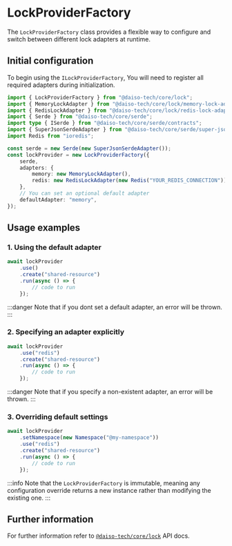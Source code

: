 # LockProviderFactory

The `LockProviderFactory` class provides a flexible way to configure and switch between different lock adapters at runtime.

## Initial configuration

To begin using the `ILockProviderFactory`, You will need to register all required adapters during initialization.

```ts
import { LockProviderFactory } from "@daiso-tech/core/lock";
import { MemoryLockAdapter } from "@daiso-tech/core/lock/memory-lock-adapter";
import { RedisLockAdapter } from "@daiso-tech/core/lock/redis-lock-adapter";
import { Serde } from "@daiso-tech/core/serde";
import type { ISerde } from "@daiso-tech/core/serde/contracts";
import { SuperJsonSerdeAdapter } from "@daiso-tech/core/serde/super-json-serde-adapter";
import Redis from "ioredis";

const serde = new Serde(new SuperJsonSerdeAdapter());
const lockProvider = new LockProviderFactory({
    serde,
    adapters: {
        memory: new MemoryLockAdapter(),
        redis: new RedisLockAdapter(new Redis("YOUR_REDIS_CONNECTION")),
    },
    // You can set an optional default adapter
    defaultAdapter: "memory",
});
```

## Usage examples

### 1. Using the default adapter

```ts
await lockProvider
    .use()
    .create("shared-resource")
    .run(async () => {
        // code to run
    });
```

:::danger
Note that if you dont set a default adapter, an error will be thrown.
:::

### 2. Specifying an adapter explicitly

```ts
await lockProvider
    .use("redis")
    .create("shared-resource")
    .run(async () => {
        // code to run
    });
```

:::danger
Note that if you specify a non-existent adapter, an error will be thrown.
:::

### 3. Overriding default settings

```ts
await lockProvider
    .setNamespace(new Namespace("@my-namespace"))
    .use("redis")
    .create("shared-resource")
    .run(async () => {
        // code to run
    });
```

:::info
Note that the `LockProviderFactory` is immutable, meaning any configuration override returns a new instance rather than modifying the existing one.
:::

## Further information

For further information refer to [`@daiso-tech/core/lock`](https://yousif-khalil-abdulkarim.github.io/daiso-core/modules/Lock.html) API docs.
